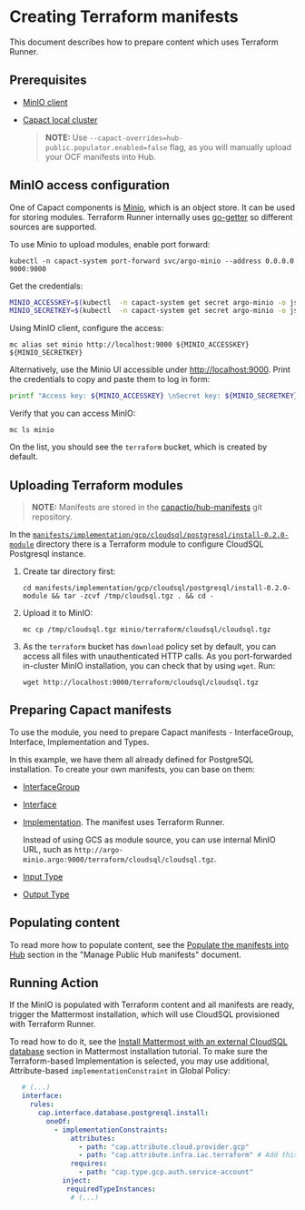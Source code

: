 # Creating Terraform manifests

This document describes how to prepare content which uses Terraform Runner.

## Prerequisites

- [MinIO client](https://min.io/download)
- [Capact local cluster](../installation/local.mdx)

    > **NOTE:** Use `--capact-overrides=hub-public.populator.enabled=false` flag, as you will manually upload your OCF manifests into Hub.

## MinIO access configuration

One of Capact components is [Minio](https://min.io), which is an object store. It can be used for storing modules.
Terraform Runner internally uses [go-getter](https://github.com/hashicorp/go-getter) so different sources are supported.

To use Minio to upload modules, enable port forward:

```shell
kubectl -n capact-system port-forward svc/argo-minio --address 0.0.0.0 9000:9000
```

Get the credentials:

```bash
MINIO_ACCESSKEY=$(kubectl  -n capact-system get secret argo-minio -o jsonpath='{.data.access-key}' | base64 --decode)
MINIO_SECRETKEY=$(kubectl  -n capact-system get secret argo-minio -o jsonpath='{.data.secret-key}' | base64 --decode)
```

Using MinIO client, configure the access:

```shell
mc alias set minio http://localhost:9000 ${MINIO_ACCESSKEY} ${MINIO_SECRETKEY}
```

Alternatively, use the Minio UI accessible under [http://localhost:9000](http://localhost:9000). Print the credentials to copy and paste them to log in form:

```bash
printf "Access key: ${MINIO_ACCESSKEY} \nSecret key: ${MINIO_SECRETKEY}\n"
```

Verify that you can access MinIO:

```shell
mc ls minio
```

On the list, you should see the `terraform` bucket, which is created by default.

## Uploading Terraform modules

> **NOTE:** Manifests are stored in the [capactio/hub-manifests](https://github.com/capactio/hub-manifests) git repository.

In the [`manifests/implementation/gcp/cloudsql/postgresql/install-0.2.0-module`](https://github.com/capactio/hub-manifests/tree/main/manifests/implementation/gcp/cloudsql/postgresql/install-0.2.0-module) directory there is a Terraform module to configure CloudSQL Postgresql instance.

1. Create tar directory first:

    ```shell
    cd manifests/implementation/gcp/cloudsql/postgresql/install-0.2.0-module && tar -zcvf /tmp/cloudsql.tgz . && cd -
    ```

1. Upload it to MinIO:

    ```shell
    mc cp /tmp/cloudsql.tgz minio/terraform/cloudsql/cloudsql.tgz
    ```

1. As the `terraform` bucket has `download` policy set by default, you can access all files with unauthenticated HTTP calls.
As you port-forwarded in-cluster MinIO installation, you can check that by using `wget`. Run:

    ```shell
    wget http://localhost:9000/terraform/cloudsql/cloudsql.tgz
    ````

## Preparing Capact manifests

To use the module, you need to prepare Capact manifests - InterfaceGroup, Interface, Implementation and Types.

In this example, we have them all already defined for PostgreSQL installation. To create your own manifests, you can base on them:
- [InterfaceGroup](https://github.com/capactio/hub-manifests/tree/main/manifests/interface/database/postgresql.yaml)
- [Interface](https://github.com/capactio/hub-manifests/tree/main/manifests/interface/database/postgresql/install.yaml)
- [Implementation](https://github.com/capactio/hub-manifests/blob/main/manifests/implementation/gcp/cloudsql/postgresql/install-0.2.0.yaml). The manifest uses Terraform Runner.

  Instead of using GCS as module source, you can use internal MinIO URL, such as `http://argo-minio.argo:9000/terraform/cloudsql/cloudsql.tgz`.

- [Input Type](https://github.com/capactio/hub-manifests/tree/main/manifests/type/database/postgresql/install-input.yaml)
- [Output Type](https://github.com/capactio/hub-manifests/tree/main/manifests/type/database/postgresql/config.yaml)

## Populating content

To read more how to populate content, see the [Populate the manifests into Hub](../example/public-hub-content.mdx#populate-the-manifests-into-hub) section in the "Manage Public Hub manifests" document.

## Running Action

If the MinIO is populated with Terraform content and all manifests are ready, trigger the Mattermost installation, which will use CloudSQL provisioned with Terraform Runner.

To read how to do it, see the [Install Mattermost with an external CloudSQL database](../example/mattermost-installation.md#install-mattermost-with-an-external-cloudsql-database) section in Mattermost installation tutorial.
To make sure the Terraform-based Implementation is selected, you may use additional, Attribute-based `implementationConstraint` in Global Policy:

```yaml
   # (...)
   interface:
     rules:
       cap.interface.database.postgresql.install:
         oneOf:
           - implementationConstraints:
               attributes:
                 - path: "cap.attribute.cloud.provider.gcp"
                 - path: "cap.attribute.infra.iac.terraform" # Add this line
               requires:
                 - path: "cap.type.gcp.auth.service-account"
             inject:
              requiredTypeInstances:
               # (...)
```
